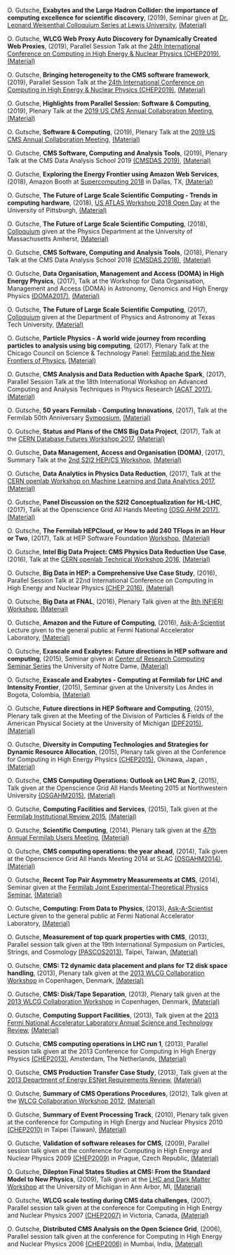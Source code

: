<!--#ref-Gutsche:2019aag-->
O. Gutsche, **Exabytes and the Large Hadron
Collider: the importance of computing excellence for scientific
discovery**, (2019), Seminar given at [Dr. Leonard Weisenthal Colloquium
Series at Lewis
University](https://www.lewisu.edu/academics/physics/index.htm),
[(Material)](http://bit.ly/34Qhrco)

<!--#ref-Gutsche:2019aad-->
O. Gutsche, **WLCG Web Proxy Auto Discovery for
Dynamically Created Web Proxies**, (2019), Parallel Session Talk at the
[24th International Conference on Computing in High Energy & Nuclear
Physics (CHEP2019)](https://indico.cern.ch/event/773049/overview),
[(Material)](https://indi.to/Qk2GG)

<!--#ref-Gutsche:2019aac-->
O. Gutsche, **Bringing heterogeneity to the CMS
software framework**, (2019), Parallel Session Talk at the [24th
International Conference on Computing in High Energy & Nuclear Physics
(CHEP2019)](https://indico.cern.ch/event/773049/overview),
[(Material)](https://indi.to/mQtrG)

<!--#ref-Gutsche:2019aav-->
O. Gutsche, **Highlights from Parallel Session:
Software & Computing**, (2019), Plenary Talk at the [2019 US CMS Annual
Collaboration Meeting](https://indico.cern.ch/event/794370/timetable/),
[(Material)](https://indico.cern.ch/event/794370/contributions/3430208/attachments/1859079/3054684/190608_-_USCMS_Collaboration_Meeting_-_Highlights_from_Parallel_Session__Software__Computing.pdf)

<!--#ref-Gutsche:2019aab-->
O. Gutsche, **Software & Computing**, (2019),
Plenary Talk at the [2019 US CMS Annual Collaboration
Meeting](https://indico.cern.ch/event/794370/timetable/),
[(Material)](https://indico.cern.ch/event/794370/contributions/3430184/attachments/1858352/3053229/190607_-_USCMS_Collaboration_Meeting_-_Software__Computing.pdf)

<!--#ref-Gutsche:2019aaa-->
O. Gutsche, **CMS Software, Computing and
Analysis Tools**, (2019), Plenary Talk at the CMS Data Analysis School
2019 [(CMSDAS 2019)](https://indico.cern.ch/event/759915/),
[(Material)](https://indico.cern.ch/event/759915/contributions/3151844/attachments/1720658/2892746/190114_-_CMSDAS_-_CMS_Software_Computing_and_Analysis_Tools.pdf)

<!--#ref-Gutsche:2018aad-->
O. Gutsche, **Exploring the Energy Frontier
using Amazon Web Services**, (2018), Amazon Booth at [Supercomputing
2018](https://sc18.supercomputing.org) in Dallas, TX,
[(Material)](https://docs.google.com/presentation/d/1sVPery_3J5lb-QrsDshd-N6MaE1khgaKFkZ5lJ2P7K4/edit?usp=sharing)

<!--#ref-Gutsche:2018aac-->
O. Gutsche, **The Future of Large Scale
Scientific Computing - Trends in computing hardware**, (2018), [US ATLAS
Workshop 2018 Open Day](https://indico.cern.ch/event/732285/) at the
University of Pittsburgh,
[(Material)](https://indico.cern.ch/event/732285/contributions/3021322/attachments/1695150/2728277/180730_-_Atlas_Workshop_Open_Day_-_Gutsche_-_Trends_in_Hardware.pdf)

<!--#ref-Gutsche:2018aab-->
O. Gutsche, **The Future of Large Scale
Scientific Computing**, (2018),
[Colloquium](http://www.physics.umass.edu/events/2018-04-06-future-large-scale-scientific-computing)
given at the Physics Department at the University of Massachusetts
Amherst, [(Material)](http://bit.ly/2HfW3T9)

<!--#ref-Gutsche:2018aaa-->
O. Gutsche, **CMS Software, Computing and
Analysis Tools**, (2018), Plenary Talk at the CMS Data Analysis School
2018 [(CMSDAS 2018)](https://indico.cern.ch/event/662371/),
[(Material)](https://indico.cern.ch/event/662371/contributions/2704696/attachments/1514569/2495560/180108_-_CMSDAS_-_Software_Computing__Analysis.pdf)

<!--#ref-Gutsche:2017aaj-->
O. Gutsche, **Data Organisation, Management and
Access (DOMA) in High Energy Physics**, (2017), Talk at the Workshop for
Data Organisation, Management and Access (DOMA) in Astronomy, Genomics
and High Energy Physics
[(DOMA2017)](https://indico.cern.ch/event/669506/),
[(Material)](https://indico.cern.ch/event/669506/contributions/2782205/attachments/1560005/2455367/171116_-_DOMA_workshop_-_HEP_Data_Management_Introduction.pdf)

<!--#ref-Gutsche:2017aai-->
O. Gutsche, **The Future of Large Scale
Scientific Computing**, (2017),
[Colloquium](http://www.depts.ttu.edu/phas/News_and_Events/Colloquia/F2017_abs/Colloquium10-24-17_Gutsche.pdf)
given at the Department of Physics and Astronomy at Texas Tech
University, [(Material)](https://goo.gl/iGtivw)

<!--#ref-Gutsche:2017aah-->
O. Gutsche, **Particle Physics - A world wide
journey from recording particles to analysis using big computing**,
(2017), Plenary Talk at the Chicago Council on Science & Technology
Panel: [Fermilab and the New Frontiers of
Physics](http://www.c2st.org/event/2017/09/fermilab-and-new-frontiers-physics),
[(Material)](https://goo.gl/wDB5SU)

<!--#ref-Gutsche:2017aag-->
O. Gutsche, **CMS Analysis and Data Reduction
with Apache Spark**, (2017), Parallel Session Talk at the 18th
International Workshop on Advanced Computing and Analysis Techniques in
Physics Research [(ACAT 2017)](https://indico.cern.ch/event/567550/),
[(Material)](https://indico.cern.ch/event/567550/contributions/2629602/attachments/1511348/2357033/170822_-_ACAT2017_-_Gutsche_-_CMS_Analysis_and_Data_Reduction_with_Apache_Spark.pdf)

<!--#ref-Gutsche:2017aaf-->
O. Gutsche, **50 years Fermilab - Computing
Innovations**, (2017), Talk at the Fermilab 50th Anniversary
[Symposium](https://indico.fnal.gov/event/12923/other-view?view=standard),
[(Material)](https://indico.fnal.gov/event/12923/session/7/contribution/38/material/slides/0.pdf)

<!--#ref-Gutsche:2017aae-->
O. Gutsche, **Status and Plans of the CMS Big
Data Project**, (2017), Talk at the [CERN Database Futures Workshop
2017](https://indico.cern.ch/event/615499/overview),
[(Material)](https://indico.cern.ch/event/615499/contributions/2595656/attachments/1466741/2267840/170529_-_Status_and_Plans_of_the_CMS_Big_Data_Project.pdf)

<!--#ref-Gutsche:2017aad-->
O. Gutsche, **Data Management, Access and
Organisation (DOMA)**, (2017), Summary Talk at the [2nd S2I2 HEP/CS
Workshop](https://indico.cern.ch/event/622920/overview),
[(Material)](https://indico.cern.ch/event/622920/contributions/2578759/attachments/1453378/2241927/170503_-_CS-HEP_S2I2_workshop_-_data_management_parallel_session_-_Summary.pdf)

<!--#ref-Gutsche:2017aac-->
O. Gutsche, **Data Analytics in Physics Data
Reduction**, (2017), Talk at the [CERN openlab Workshop on Machine
Learning and Data Analytics
2017](https://indico.cern.ch/event/627852/overview),
[(Material)](https://indico.cern.ch/event/627852/contributions/2548016/attachments/1450704/2236815/170427_-_Data_Analytics_-_Physics_Data_Reduction.pdf)

<!--#ref-Gutsche:2017aab-->
O. Gutsche, **Panel Discussion on the S2I2
Conceptualization for HL-LHC**, (2017), Talk at the Openscience Grid All
Hands Meeting [(OSG AHM
2017)](https://indico.fnal.gov/event/12973/overview),
[(Material)](https://goo.gl/nQx2K2)

<!--#ref-Gutsche:2017aaa-->
O. Gutsche, **The Fermilab HEPCloud, or How to
add 240 TFlops in an Hour or Two**, (2017), Talk at HEP Software
Foundation
[Workshop](https://indico.cern.ch/event/570249/timetable/?view=standard),
[(Material)](https://indico.cern.ch/event/570249/contributions/2423184/attachments/1400468/2137237/170123_-_HSF_CWP_HEPCloud_-_Gutsche.pdf)

<!--#ref-Gutsche:2016aad-->
O. Gutsche, **Intel Big Data Project: CMS
Physics Data Reduction Use Case**, (2016), Talk at the [CERN openlab
Technical Workshop 2016](https://indico.cern.ch/event/575212/),
[(Material)](https://indico.cern.ch/event/575212/contributions/2361379/attachments/1385967/2109083/161209_-_Gutsche_-_CMS_Physics_Data_Reduction.pdf)

<!--#ref-Gutsche:2016aac-->
O. Gutsche, **Big Data in HEP: a Comprehensive
Use Case Study**, (2016), Parallel Session Talk at 22nd International
Conference on Computing in High Energy and Nuclear Physics [(CHEP
2016)](http://chep2016.org),
[(Material)](https://indico.cern.ch/event/505613/contributions/2228345/attachments/1347701/2045001/Oral-360.pdf)

<!--#ref-Gutsche:2016aab-->
O. Gutsche, **Big Data at FNAL**, (2016),
Plenary Talk given at the [8th INFIERI
Workshop](https://indico.cern.ch/event/557734/),
[(Material)](https://indico.cern.ch/event/557734/contributions/2331004/attachments/1358570/2054785/161020_-_Gutsche_-_Big_Data_at_FNAL.pdf)

<!--#ref-Gutsche:2016aaa-->
O. Gutsche, **Amazon and the Future of
Computing**, (2016),
[Ask-A-Scientist](http://ed.fnal.gov/programs/tours/ask-a-scientist.shtml)
Lecture given to the general public at Fermi National Accelerator
Laboratory,
[(Material)](http://home.fnal.gov/~peterg/Ask-a-Scientist/Gutsche_10jan2016_Amazon.pdf)

<!--#ref-Gutsche:2015aaf-->
O. Gutsche, **Exascale and Exabytes: Future
directions in HEP software and computing**, (2015), Seminar given at
[Center of Research Computing Seminar
Series](https://crc.nd.edu/index.php/news-events/seminar-series?limitstart=0)
the University of Notre Dame,
[(Material)](https://crc.nd.edu/index.php/news-events/seminar-series/236-oliver-gutsche-seminar)

<!--#ref-Gutsche:2015aae-->
O. Gutsche, **Exascale and Exabytes - Computing
at Fermilab for LHC and Intensity Frontier**, (2015), Seminar given at
the University Los Andes in Bogota, Colombia,
[(Material)](http://cd-docdb.fnal.gov/cgi-bin/ShowDocument?docid=5595)

<!--#ref-Gutsche:2015aad-->
O. Gutsche, **Future directions in HEP Software
and Computing**, (2015), Plenary talk given at the Meeting of the
Division of Particles & Fields of the American Physical Society at the
University of Michigan
[(DPF2015)](https://indico.cern.ch/event/361123/),
[(Material)](https://indico.cern.ch/event/361123/contributions/856386/attachments/1137189/1627708/150806_-_Oliver_Gutsche_-_DPF2015_-_Future_directions_in_HEP_Software_and_Computing.pdf)

<!--#ref-Gutsche:2015aac-->
O. Gutsche, **Diversity in Computing
Technologies and Strategies for Dynamic Resource Allocation**, (2015),
Plenary talk given at the Conference for Computing in High Energy
Physics [(CHEP2015)](http://chep2015.kek.jp), Okinawa, Japan ,
[(Material)](https://indico.cern.ch/event/304944/contributions/1672295/attachments/578531/796671/150415_-_CHEP2015_-_Diversity_in_Computing_Technologies_and_Strategies_for_Dynamic_Resource_Allocation.pdf)

<!--#ref-Gutsche:2015aab-->
O. Gutsche, **CMS Computing Operations: Outlook
on LHC Run 2**, (2015), Talk given at the Openscience Grid All Hands
Meeting 2015 at Northwestern University
[(OSGAHM2015)](http://sites.northwestern.edu/osg-ahm2015/),
[(Material)](https://indico.cern.ch/event/373091/contributions/884894/attachments/742805/1018954/150323_-_OSG_AHM_-_Outlook_on_LHC_Run_2.pdf)

<!--#ref-Gutsche:2015aaa-->
O. Gutsche, **Computing Facilities and
Services**, (2015), Talk given at the [Fermilab Institutional Review
2015](https://indico.fnal.gov/event/9353/overview),
[(Material)](https://indico.fnal.gov/event/9353/contribution/29/material/0/0.pdf)

<!--#ref-Gutsche:2014aac-->
O. Gutsche, **Scientific Computing**, (2014),
Plenary talk given at the [47th Annual Fermilab Users
Meeting](https://indico.fnal.gov/event/8126/),
[(Material)](https://indico.fnal.gov/event/8126/session/10/contribution/28/material/slides/0.pdf)

<!--#ref-Gutsche:2014aab-->
O. Gutsche, **CMS computing operations: the
year ahead**, (2014), Talk given at the Openscience Grid All Hands
Meeting 2014 at SLAC
[(OSGAHM2014)](https://indico.fnal.gov/event/7207/),
[(Material)](https://indico.cern.ch/event/307084/contributions/1677658/attachments/585387/805784/140407_OSG_All_Hands_Gutsche_CMS_Operations.pdf)

<!--#ref-Gutsche:2014aaa-->
O. Gutsche, **Recent Top Pair Asymmetry
Measurements at CMS**, (2014), Seminar given at the [Fermilab Joint
Experimental-Theoretical Physics Seminar](http://theory.fnal.gov/jetp/),
[(Material)](http://web.fnal.gov/organization/theory/JETP/2014/140214_Gutsche_Top_Asymmetries_At_CMS.pdf)

<!--#ref-Gutsche:2013aag-->
O. Gutsche, **Computing: From Data to
Physics**, (2013),
[Ask-A-Scientist](http://ed.fnal.gov/programs/tours/ask-a-scientist.shtml)
Lecture given to the general public at Fermi National Accelerator
Laboratory,
[(Material)](http://home.fnal.gov/~peterg/Ask-a-Scientist/Gutsche_Computing_1dec2013.pdf)

<!--#ref-Gutsche:2013aaf-->
O. Gutsche, **Measurement of top quark
properties with CMS**, (2013), Parallel session talk given at the 19th
International Symposium on Particles, Strings, and Cosmology
[(PASCOS2013)](http://phy.ncu.edu.tw/hep/pascos2013/), Taipei, Taiwan,
[(Material)](https://indico.cern.ch/event/282414/contributions/643467/attachments/519717/717055/131124_gutsche_pascos_cms_top_properties.pdf)

<!--#ref-Gutsche:2013aae-->
O. Gutsche, **CMS: T2 dynamic data placement
and plans for T2 disk space handling**, (2013), Plenary talk given at
the [2013 WLCG Collaboration
Workshop](https://indico.cern.ch/event/251191/) in Copenhagen, Denmark,
[(Material)](https://indico.cern.ch/event/251191/contributions/551404/attachments/436663/605928/131111_cms_dynamic_data_placement_and_cache_release.pdf)

<!--#ref-Gutsche:2013aad-->
O. Gutsche, **CMS: Disk/Tape Separation**,
(2013), Plenary talk given at the [2013 WLCG Collaboration
Workshop](https://indico.cern.ch/event/251191/) in Copenhagen, Denmark,
[(Material)](https://indico.cern.ch/event/251191/contributions/551426/attachments/436677/605949/20131111-disktape.pdf)

<!--#ref-Gutsche:2013aac-->
O. Gutsche, **Computing Support Facilities**,
(2013), Talk given at the [2013 Fermi National Accelerator Laboratory
Annual Science and Technology
Review](https://indico.fnal.gov/event/6589/),
[(Material)](https://indico.fnal.gov/event/6589/session/7/contribution/33/material/2/0.pdf)

<!--#ref-Gutsche:2013aab-->
O. Gutsche, **CMS computing operations in LHC
run 1**, (2013), Parallel session talk given at the 2013 Conference for
Computing in High Energy Physics [(CHEP2013)](http://www.chep2013.org),
Amsterdam, The Netherlands,
[(Material)](https://indico.cern.ch/event/214784/contributions/1512450/attachments/340856/475677/131017_chep_cms_computing_operations_lhc_run_1.pdf)

<!--#ref-Gutsche:2013aaa-->
O. Gutsche, **CMS Production Transfer Case
Study**, (2013), Talk given at the [2013 Department of Energy ESNet
Requirements
Review](https://es.net/science-engagement/science-requirements-reviews/network-requirements-reviews/previous-reviews/hep-np-requirements-review-2/),
[(Material)](https://www.dropbox.com/s/1qfhn8opvpo4urd/130820_ESNet_Review.pdf?dl=0)

<!--#ref-Gutsche:2012aaa-->
O. Gutsche, **Summary of CMS Operations
Procedures**, (2012), Talk given at the [WLCG Collaboration Workshop
2012](https://indico.cern.ch/event/146547/),
[(Material)](https://indico.cern.ch/event/146547/contributions/174492/subcontributions/16565/attachments/140260/198930/120519_wlcg_workshop_ops_status.pdf)

<!--#ref-Gutsche:2010aaa-->
O. Gutsche, **Summary of Event Processing
Track**, (2010), Plenary talk given at the conference for Computing in
High Energy and Nuclear Physics 2010
[(CHEP2010)](http://event.twgrid.org/chep2010/) in Taipei (Taiwan),
[(Material)](https://www.dropbox.com/s/8fctqtz2i9ac5z4/101022_chep10_event_processing_summary.pdf?dl=0)

<!--#ref-Gutsche:2009aab-->
O. Gutsche, **Validation of software releases
for CMS**, (2009), Parallel session talk given at the conference for
Computing in High Energy and Nuclear Physics 2009
[(CHEP2009)](http://www.particle.cz/conferences/chep2009/) in Prague,
Czech Republic,
[(Material)](https://indico.cern.ch/event/35523/contributions/839956/attachments/705285/968243/090323_chep09_release_validation.pdf)

<!--#ref-Gutsche:2009aaa-->
O. Gutsche, **Dilepton Final States Studies at
CMS: From the Standard Model to New Physics**, (2009), Talk given at the
[LHC and Dark Matter
Workshop](http://www.umich.edu/~mctp/SciPrgPgs/events/2009/LHC/index.html)
at the University of Michigan in Ann Arbor, MI,
[(Material)](http://www.umich.edu/~mctp/SciPrgPgs/events/2009/LHC/talks/090109_cms_dilepton(oliver).pdf)

<!--#ref-Gutsche:2007aaa-->
O. Gutsche, **WLCG scale testing during CMS
data challenges**, (2007), Parallel session talk given at the conference
for Computing in High Energy and Nuclear Physics 2007
[(CHEP2007)](https://web.archive.org/web/20110128230030/http://www.chep2007.com/)
in Victoria, Canada,
[(Material)](https://indico.cern.ch/event/3580/contributions/1768547/attachments/712668/978384/070903_chep07_gutsche_wlcg_scale_tests.pdf)

<!--#ref-Gutsche:2006aaa-->
O. Gutsche, **Distributed CMS Analysis on the
Open Science Grid**, (2006), Parallel session talk given at the
conference for Computing in High Energy and Nuclear Physics 2006
[(CHEP2006)](https://web.archive.org/web/20110316032638/http://www.tifr.res.in/~chep06/)
in Mumbai, India,
[(Material)](https://indico.cern.ch/event/408139/contributions/979650/attachments/815512/1117428/060215_chep_osg.pdf)
